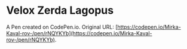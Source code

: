 # Velox Zerda Lagopus

A Pen created on CodePen.io. Original URL: [https://codepen.io/Mirka-Kaval-rov-/pen/rNQYKYb](https://codepen.io/Mirka-Kaval-rov-/pen/rNQYKYb).

